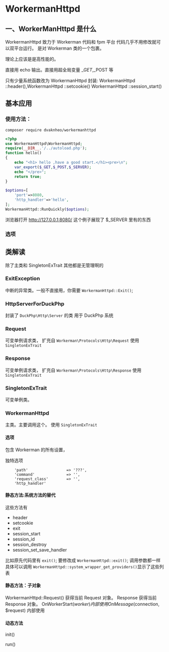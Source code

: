 # WorkermanHttpd

## 一、WorkerManHttpd 是什么

WorkermanHttpd 致力于 Workerman 代码和 fpm 平台 代码几乎不用修改就可以双平台运行。
是对 Workerman 类的一个包裹。

理论上应该是是高性能的。

直接用 echo 输出。直接用超全局变量 $\_GET,$\_POST 等


只有少量系统函数改为 WorkermanHttpd 封装: WorkermanHttpd ::header(),WorkermanHttpd ::setcookie() WorkermanHttpd ::session_start()


## 基本应用

### 使用方法：

```shell
composer require dvaknheo/workermanhttpd
```

```php
<?php
use WorkermanHttpd\WorkermanHttpd;
require(__DIR__.'/../autoload.php');
function hello()
{
    echo "<h1> hello ,have a good start.</h1><pre>\n";
    var_export($_GET,$_POST,$_SERVER);
    echo "</pre>";
    return true;
}

$options=[
    'port'=>8080,
    'http_handler'=>'hello',
];
WorkermanHttpd::RunQuickly($options);
```

浏览器打开 http://127.0.0.1:8080/
这个例子展现了 $_SERVER 里有的东西

### 选项

## 类解读

除了主类和 SingletonExTrait   其他都是无管理啊的

### ExitException

中断的异常类。一般不直接用，你需要 `WorkermanHttpd::Exit()`;

### HttpServerForDuckPhp

封装了 `DuckPhp\Http\Server` 的类 用于 DuckPhp 系统

### Request

可变单例请求类， 扩充自 `Workerman\Protocols\Http\Request` 使用 `SingletonExTrait`

### Response

可变单例请求类， 扩充自 `Workerman\Protocols\Http\Response` 使用 `SingletonExTrait`

### SingletonExTrait

可变单例类。 

### WorkermanHttpd

主类。主要调用这个。 使用 `SingletonExTrait`

#### 选项

包含 Workerman 的所有设置，

独特选项



        'path'                 => '???',
        'command'              => '',
        'request_class'        => '',
        'http_handler'
#### 静态方法:系统方法的替代

这些方法有

- header
- setcookie
- exit
- session_start
- session_id
- session_destroy
- session_set_save_handler

比如原先代码里有 `exit()`; 要修改成 `WorkermanHttpd::exit()`; 调用参数都一样
具体可以调用 `WorkermanHttpd::system_wrapper_get_providers()`显示了这些列表
#### 静态方法：子对象
WorkermanHttpd::Request()
    获得当前 Request 对象。
Response
    获得当前 Response 对象。
OnWorkerStart($worker)
    内部使用
OnMessage($connection, $request)
    内部使用

#### 动态方法

init()

run()